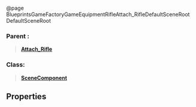 @page BlueprintsGameFactoryGameEquipmentRifleAttach_RifleDefaultSceneRoot DefaultSceneRoot
### Parent :
<b><a href="_blueprints_game_factory_game_equipment_rifle_attach__rifle.html"><blockquote>Attach_Rifle</blockquote></a></b>
### Class:
<b><a href="_class_script_scene_component.html"><blockquote>SceneComponent</blockquote></a></b>
## Properties
